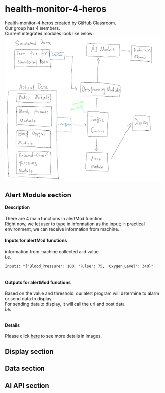 # health-monitor-4-heros
health-monitor-4-heros created by GitHub Classroom.     
Our group has 4 members.    
Current integrated modules look like below:     
![draft](imgs/draftModule.PNG)   

## Alert Module section     
#### Description      
There are 4 main functions in alertMod function.   
Right now, we let user to type in information as the input; in practical environment, we can receive information from machine.    
#### Inputs for alertMod functions    
information from machine collected and value.     
i.e. 
```
Input1: "{'Blood_Pressure': 100, 'Pulse': 75, 'Oxygen_Level': 340}"


```
#### Outputs for alertMod functions     
Based on the value and threshold, our alert program will determine to alarm or send data to display.     
For sending data to display, it will call the url and post data.      
i.e.
```

```
#### Details   
Please click [here](https://github.com/BUEC500C1/health-monitor-4-heros/tree/master/AlertModule) to see more details in images.    

## Display section    


## Data section     


## AI API section    



